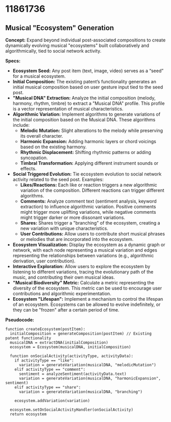 # 11861736

## Musical "Ecosystem" Generation

**Concept:** Expand beyond individual post-associated compositions to create dynamically evolving musical "ecosystems" built collaboratively and algorithmically, tied to social network activity.

**Specs:**

*   **Ecosystem Seed:** Any post item (text, image, video) serves as a “seed” for a musical ecosystem.
*   **Initial Composition:** The existing patent’s functionality generates an initial musical composition based on user gesture input tied to the seed post.
*   **"Musical DNA" Extraction:**  Analyze the initial composition (melody, harmony, rhythm, timbre) to extract a "Musical DNA" profile.  This profile is a vector representation of musical characteristics.
*   **Algorithmic Variation:** Implement algorithms to generate variations of the initial composition based on the Musical DNA. These algorithms include:
    *   **Melodic Mutation:** Slight alterations to the melody while preserving its overall character.
    *   **Harmonic Expansion:** Adding harmonic layers or chord voicings based on the existing harmony.
    *   **Rhythmic Displacement:** Shifting rhythmic patterns or adding syncopation.
    *   **Timbral Transformation:** Applying different instrument sounds or effects.
*   **Social Triggered Evolution:**  Tie ecosystem evolution to social network activity related to the seed post. Examples:
    *   **Likes/Reactions:** Each like or reaction triggers a new algorithmic variation of the composition.  Different reactions can trigger different algorithms.
    *   **Comments:**  Analyze comment text (sentiment analysis, keyword extraction) to influence algorithmic variation. Positive comments might trigger more uplifting variations, while negative comments might trigger darker or more dissonant variations.
    *   **Shares:**  Shares trigger a "branching" of the ecosystem, creating a new variation with unique characteristics.
    *   **User Contributions:** Allow users to contribute short musical phrases or melodies that are incorporated into the ecosystem.
*   **Ecosystem Visualization:** Display the ecosystem as a dynamic graph or network, with each node representing a musical variation and edges representing the relationships between variations (e.g., algorithmic derivation, user contribution).
*   **Interactive Exploration:**  Allow users to explore the ecosystem by listening to different variations, tracing the evolutionary path of the music, and contributing their own musical ideas.
*   **"Musical Biodiversity" Metric:** Calculate a metric representing the diversity of the ecosystem. This metric can be used to encourage user contributions and algorithmic experimentation.
*   **Ecosystem "Lifespan":**  Implement a mechanism to control the lifespan of an ecosystem. Ecosystems can be allowed to evolve indefinitely, or they can be "frozen" after a certain period of time.

**Pseudocode:**

```
function createEcosystem(postItem):
  initialComposition = generateComposition(postItem) // Existing patent functionality
  musicalDNA = extractDNA(initialComposition)
  ecosystem = Ecosystem(musicalDNA, initialComposition)

  function onSocialActivity(activityType, activityData):
    if activityType == "like":
      variation = generateVariation(musicalDNA, "melodicMutation")
    elif activityType == "comment":
      sentiment = analyzeSentiment(activityData.text)
      variation = generateVariation(musicalDNA, "harmonicExpansion", sentiment)
    elif activityType == "share":
      variation = generateVariation(musicalDNA, "branching")
    
    ecosystem.addVariation(variation)

  ecosystem.setOnSocialActivityHandler(onSocialActivity)
  return ecosystem
```